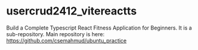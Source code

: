 # usercrud2412_vitereactts

Build a Complete Typescript React Fitness Application for Beginners.
It is a sub-repository. Main repository is here:
https://github.com/csemahmud/ubuntu_practice


